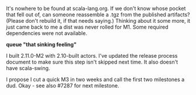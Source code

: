 It's nowhere to be found at scala-lang.org. If we don't know whose pocket that fell out of, can someone reassemble a .tgz from the published artifacts? (Please don't rebuild it, if that needs saying.)
Thinking about it some more, it just came back to me a dist was never rolled for M1. Some required dependencies were not available.

**queue "that sinking feeling"**

I built 2.11.0-M2 with 2.10-built actors. I've updated the release process document to make sure this step isn't skipped next time.
It also doesn't have scala-swing.

I propose I cut a quick M3 in two weeks and call the first two milestones a dud.
Okay - see also #7287 for next milestone.
